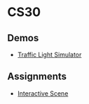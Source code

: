 # CS30

## Demos
- [Traffic Light Simulator](traffic-light)

## Assignments
- [Interactive Scene](interactive-scene)
